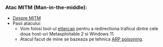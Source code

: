 ### Atac MITM (Man-in-the-middle):
  - [Despre MITM](https://github.com/Dani780-C/Cyber-security/blob/main/learn/mitm.md)
  - Pasii atacului:
    - Vom folosi tool-ul [ettercap](https://github.com/Dani780-C/Cyber-security/blob/main/tools/ettercap.md) pentru a redirectiona traficul dintre cele doua host-uri Metasploitable 2 si Windows 11.
    - Atacul facut de mine se bazeaza pe tehnica [ARP poisoning](https://github.com/Dani780-C/Cyber-security/blob/main/learn/arp_poisoning.md).
